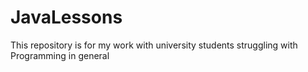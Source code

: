 # JavaLessons
<p>This repository is for my work with university students struggling with Programming in general<p>
